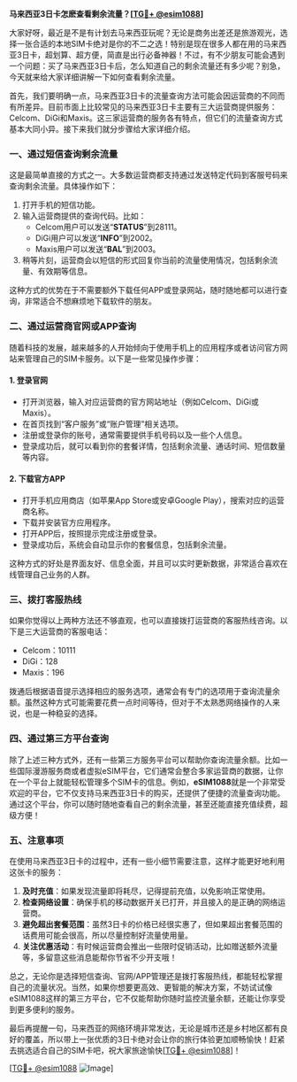 **马来西亚3日卡怎麽查看剩余流量？[[TG💪+ @esim1088](https://t.me/s/esim1088)]**

大家好呀，最近是不是有计划去马来西亚玩呢？无论是商务出差还是旅游观光，选择一张合适的本地SIM卡绝对是你的不二之选！特别是现在很多人都在用的马来西亚3日卡，超划算、超方便，简直是出行必备神器！不过，有不少朋友可能会遇到一个问题：买了马来西亚3日卡后，怎么知道自己的剩余流量还有多少呢？别急，今天就来给大家详细讲解一下如何查看剩余流量。

首先，我们要明确一点，马来西亚3日卡的流量查询方法可能会因运营商的不同而有所差异。目前市面上比较常见的马来西亚3日卡主要有三大运营商提供服务：Celcom、DiGi和Maxis。这三家运营商的服务各有特点，但它们的流量查询方式基本大同小异。接下来我们就分步骤给大家详细介绍。

### **一、通过短信查询剩余流量**

这是最简单直接的方式之一。大多数运营商都支持通过发送特定代码到客服号码来查询剩余流量。具体操作如下：

1. 打开手机的短信功能。
2. 输入运营商提供的查询代码。比如：
   - Celcom用户可以发送“**STATUS**”到28111。
   - DiGi用户可以发送“**INFO**”到2002。
   - Maxis用户可以发送“**BAL**”到2003。
3. 稍等片刻，运营商会以短信的形式回复你当前的流量使用情况，包括剩余流量、有效期等信息。

这种方式的优势在于不需要额外下载任何APP或登录网站，随时随地都可以进行查询，非常适合不想麻烦地下载软件的朋友。

### **二、通过运营商官网或APP查询**

随着科技的发展，越来越多的人开始倾向于使用手机上的应用程序或者访问官方网站来管理自己的SIM卡服务。以下是一些常见操作步骤：

#### **1. 登录官网**
- 打开浏览器，输入对应运营商的官方网站地址（例如Celcom、DiGi或Maxis）。
- 在首页找到“客户服务”或“账户管理”相关选项。
- 注册或登录你的账号，通常需要提供手机号码以及一些个人信息。
- 登录成功后，就可以看到你的套餐详情，包括剩余流量、通话时间、短信数量等内容。

#### **2. 下载官方APP**
- 打开手机应用商店（如苹果App Store或安卓Google Play），搜索对应的运营商名称。
- 下载并安装官方应用程序。
- 打开APP后，按照提示完成注册或登录。
- 登录成功后，系统会自动显示你的套餐信息，包括剩余流量。

这种方式的好处是界面友好、信息全面，并且可以实时更新数据，非常适合喜欢在线管理自己业务的人群。

### **三、拨打客服热线**

如果你觉得以上两种方法还不够直观，也可以直接拨打运营商的客服热线咨询。以下是三大运营商的客服电话：
- Celcom：10111
- DiGi：128
- Maxis：196

拨通后根据语音提示选择相应的服务选项，通常会有专门的选项用于查询流量余额。虽然这种方式可能需要花费一点时间等待，但对于不太熟悉网络操作的人来说，也是一种稳妥的选择。

### **四、通过第三方平台查询**

除了上述三种方式外，还有一些第三方服务平台可以帮助你查询流量余额。比如一些国际漫游服务商或者虚拟eSIM平台，它们通常会整合多家运营商的数据，让你在一个平台上就能轻松管理多个SIM卡的信息。例如，**eSIM1088**就是一个非常受欢迎的平台，它不仅支持马来西亚3日卡的购买，还提供了便捷的流量查询功能。通过这个平台，你可以随时随地查看自己的剩余流量，甚至还能直接充值续费，超级方便！

### **五、注意事项**

在使用马来西亚3日卡的过程中，还有一些小细节需要注意，这样才能更好地利用这张卡的服务：
1. **及时充值**：如果发现流量即将耗尽，记得提前充值，以免影响正常使用。
2. **检查网络设置**：确保手机的移动数据开关已打开，并且接入的是正确的网络运营商。
3. **避免超出套餐范围**：虽然3日卡的价格已经很实惠了，但如果超出套餐范围的话费用可能会很高，所以尽量控制好流量使用量。
4. **关注优惠活动**：有时候运营商会推出一些限时促销活动，比如赠送额外流量等，多留意这些消息能帮你节省不少开支哦！

总之，无论你是选择短信查询、官网/APP管理还是拨打客服热线，都能轻松掌握自己的流量状况。当然，如果你想要更高效、更智能的解决方案，不妨试试像eSIM1088这样的第三方平台，它不仅能帮助你随时监控流量余额，还能让你享受到更多便利的服务。

最后再提醒一句，马来西亚的网络环境非常发达，无论是城市还是乡村地区都有良好的覆盖，所以带上一张优质的3日卡绝对会让你的旅行体验更加顺畅愉快！赶紧去挑选适合自己的SIM卡吧，祝大家旅途愉快[[TG💪+ @esim1088](https://t.me/s/esim1088)]！

[[TG💪+ @esim1088](https://t.me/s/esim1088) ![Image](https://i.postimg.cc/4NQfJmqS/Snipaste-2025-05-13-00-14-12.png)]